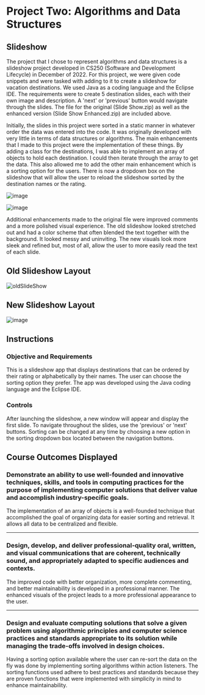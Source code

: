 # Project Two: Algorithms and Data Structures

## Slideshow ##

The project that I chose to represent algorithms and data structures is a slideshow project developed in CS250 (Software and Development Lifecycle) in December of 2022. For this project, we were given code snippets and were tasked with adding to it to create a slideshow for vacation destinations. We used Java as a coding language and the Eclipse IDE. The requirements were to create 5 destination slides, each with their own image and description. A 'next' or 'previous' button would navigate through the slides. The file for the original (Slide Show.zip) as well as the enhanced version (Slide Show Enhanced.zip) are included above.

Initially, the slides in this project were sorted in a static manner in whatever order the data was entered into the code. It was originally developed with very little in terms of data structures or algorithms. The main enhancements that I made to this project were the implementation of these things. By adding a class for the destinations, I was able to implement an array of objects to hold each destination. I could then iterate through the array to get the data. This also allowed me to add the other main enhancement which is a sorting option for the users. There is now a dropdown box on the slideshow that will allow the user to reload the slideshow sorted by the destination names or the rating.

![image](https://github.com/user-attachments/assets/686f5a90-b0a4-41ac-9136-f613a7865dbc)

![image](https://github.com/user-attachments/assets/b5aafbea-ab37-4d3c-b30e-a63c743e4a85)

Additional enhancements made to the original file were improved comments and a more polished visual experience. The old slideshow looked stretched out and had a color scheme that often blended the text together with the background. It looked messy and uninviting. The new visuals look more sleek and refined but, most of all, allow the user to more easily read the text of each slide.

Old Slideshow Layout
----
![oldSlideShow](https://github.com/user-attachments/assets/aac973af-7fe2-44a2-a687-45a3ba825ae2)


New Slideshow Layout
----
![image](https://github.com/user-attachments/assets/d9cf1cde-50d8-4f85-b6c0-822de302eff3)

## Instructions ##

### Objective and Requirements ###

This is a slideshow app that displays destinations that can be ordered by their rating or alphabetically by their names. The user can choose the sorting option they prefer. The app was developed using the Java coding language and the Eclipse IDE.

### Controls ###

After launching the slideshow, a new window will appear and display the first slide. To navigate throughout the slides, use the 'previous' or 'next' buttons. Sorting can be changed at any time by choosing a new option in the sorting dropdown box located between the navigation buttons.

Course Outcomes Displayed
---
### Demonstrate an ability to use well-founded and innovative techniques, skills, and tools in computing practices for the purpose of implementing computer solutions that deliver value and accomplish industry-specific goals. ###

The implementation of an array of objects is a well-founded technique that accomplished the goal of organizing data for easier sorting and retrieval. It allows all data to be centralized and flexible.


---
### Design, develop, and deliver professional-quality oral, written, and visual communications that are coherent, technically sound, and appropriately adapted to specific audiences and contexts. ###

The improved code with better organization, more complete commenting, and better maintainability is developed in a professional manner. The enhanced visuals of the project leads to a more professional appearance to the user.


---
### Design and evaluate computing solutions that solve a given problem using algorithmic principles and computer science practices and standards appropriate to its solution while managing the trade-offs involved in design choices. ###

Having a sorting option available where the user can re-sort the data on the fly was done by implementing sorting algorithms within action listeners. The sorting functions used adhere to best practices and standards because they are proven functions that were implemented with simplicity in mind to enhance maintainability.
